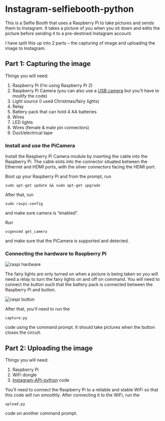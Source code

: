 # Instagram-selfiebooth-python
This is a Selfie Booth that uses a Raspberry Pi to take pictures and sends them to Instagram. It takes a picture of you when you sit down and edits the picture before sending it to a pre-destined Instagram account. 

I have split this up into 2 parts – the capturing of image and uploading the image to Instagram. 

## Part 1: Capturing the image
Things you will need: 
1.	Raspberry Pi (I’m using Raspberry Pi 2)
2.	Raspberry Pi Camera (you can also use a [USB camera](https://www.raspberrypi.org/documentation/usage/webcams/) but you’ll have to modify the code)
3.	Light source (I used Christmas/fairy lights)
4.	Relay
5.	Battery pack that can hold 4 AA batteries
6.	Wires
7.	LED lights 
8.	Wires (female & male pin connectors)
9.	Duct/electrical tape

### Install and use the PiCamera
Install the Raspberry Pi Camera module by inserting the cable into the Raspberry Pi. The cable slots into the connector situated between the Ethernet and HDMI ports, with the silver connectors facing the HDMI port.

Boot up your Raspberry Pi and from the prompt, run 
```
sudo apt-get update && sudo apt-get upgrade
```

After that, run 
```
sudo raspi-config
```
and make sure camera is “enabled”. 

Run 
```
vcgencmd get_camera
```
and make sure that the PiCamera is supported and detected. 

### Connecting the hardware to Raspberry Pi
![raspi hardware](https://user-images.githubusercontent.com/41287923/42916041-c49b0f18-8b35-11e8-97d7-b5f7e46cdf67.png)

The fairy lights are only turned on when a picture is being taken so you will need a relay to turn the fairy lights on and off on command. You will need to connect the button such that the battery pack is connected between the Raspberry Pi and button.

![raspi button](https://user-images.githubusercontent.com/41287923/42916142-52044c52-8b36-11e8-9c5e-60128e6e74ce.png)

After that, you’ll need to run the 
```
capture.py
```
code using the command prompt. It should take pictures when the button closes the circuit. 

## Part 2: Uploading the image
Things you will need: 
1.	Raspberry Pi
2.	WiFi dongle
3.	[Instagram-API-python](https://github.com/LevPasha/Instagram-API-python) code

You’ll need to connect the Raspberry Pi to a reliable and stable WiFi so that this code will run smoothly. After connecting it to the WiFi, run the 
```
upload.py
```
code on another command prompt. 

